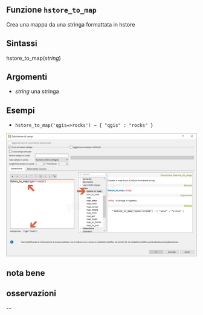## Funzione `hstore_to_map`

Crea una mappa da una stringa formattata in hstore

## Sintassi

hstore_to_map(_string_)

## Argomenti

* _string_ una stringa

## Esempi

* `hstore_to_map('qgis=>rocks') → { "qgis" : "rocks" }`

![](/img/maps/hstore_to_map/hstore_to_map1.png)

## nota bene

## osservazioni

--
